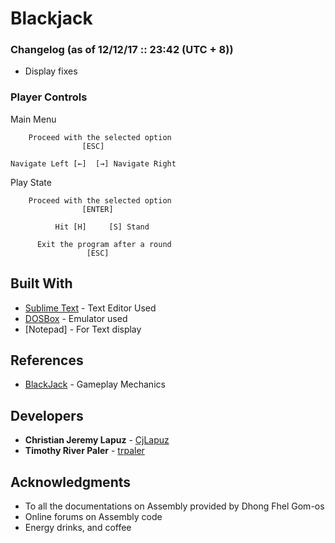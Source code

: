# Blackjack


### Changelog (as of 12/12/17 :: 23:42 (UTC + 8))
* Display fixes

### Player Controls

Main Menu

```
    Proceed with the selected option
                [ESC]
                
Navigate Left [←]  [→] Navigate Right      

```

Play State
```
    Proceed with the selected option
                [ENTER]
                
          Hit [H]     [S] Stand 
           
      Exit the program after a round
                 [ESC]          
```


## Built With

* [Sublime Text](https://www.sublimetext.com/) - Text Editor Used
* [DOSBox](https://www.dosbox.com/) - Emulator used
* [Notepad] - For Text display

## References

* [BlackJack](http://www.bicyclecards.com/how-to-play/blackjack/) - Gameplay Mechanics

## Developers

* **Christian Jeremy Lapuz** - [CjLapuz](https://github.com/CjLapuz)
* **Timothy River Paler** - [trpaler](https://github.com/trpaler)


## Acknowledgments

* To all the documentations on Assembly provided by Dhong Fhel Gom-os
* Online forums on Assembly code
* Energy drinks, and coffee
